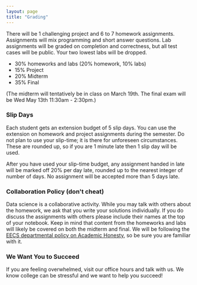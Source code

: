 ```yaml
---
layout: page
title: "Grading"
---
```


There will be 1 challenging project and 6 to 7 homework assignments. Assignments will mix programming and short answer questions. Lab assignments will be graded on completion and correctness, but all test cases will be public. Your two lowest labs will be dropped.

- 30% homeworks and labs (20% homework, 10% labs)
- 15% Project
- 20% Midterm
- 35% Final

(The midterm will tentatively be in class on March 19th. The final exam will be Wed May 13th 11:30am - 2:30pm.)

### Slip Days
Each student gets an extension budget of 5 slip days. You can use the extension on homework and project assignments during the semester. Do not plan to use your slip-time; it is there for unforeseen circumstances. These are rounded up, so if you are 1 minute late then 1 slip day will be used.

After you have used your slip-time budget, any assignment handed in late will be marked off 20% per day late, rounded up to the nearest integer of number of days. No assignment will be accepted more than 5 days late.


### Collaboration Policy (don't cheat)

Data science is a collaborative activity.
While you may talk with others about the homework, we ask that you write your solutions individually.
If you do discuss the assignments with others please include their names at the top of your notebook.
Keep in mind that content from the homeworks and labs will likely be covered on both the midterm and final.
We will be following the [EECS
departmental policy on Academic
Honesty](https://eecs.berkeley.edu/resources/students/academic-dishonesty), so
be sure you are familiar with it.

### We Want You to Succeed

If you are feeling overwhelmed, visit our office hours and talk with us.
We know college can be stressful and we want to help you succeed!
